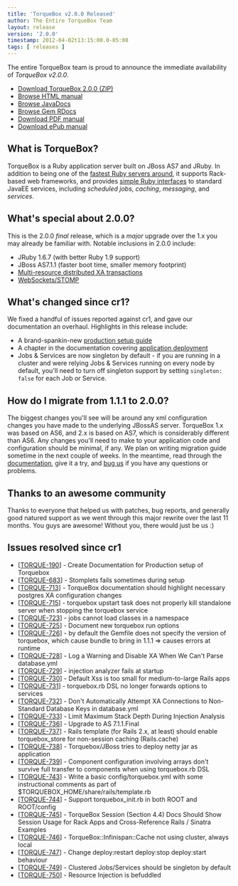 ```yaml
---
title: 'TorqueBox v2.0.0 Released'
author: The Entire TorqueBox Team
layout: release
version: '2.0.0'
timestamp: 2012-04-02t13:15:00.0-05:00
tags: [ releases ]
---
```


The entire TorqueBox team is proud to announce the immediate
availability of *TorqueBox v2.0.0*.

* [Download TorqueBox 2.0.0 (ZIP)][download]
* [Browse HTML manual][htmldocs]
* [Browse JavaDocs][javadocs]
* [Browse Gem RDocs][rdocs]
* [Download PDF manual][pdfdocs]
* [Download ePub manual][epubdocs]

## What is TorqueBox?

TorqueBox is a Ruby application server built on JBoss AS7 and JRuby.  In
addition to being one of the [fastest Ruby servers around][BENchmarks], it supports
Rack-based web frameworks, and provides [simple Ruby interfaces][features] to
standard JavaEE services, including *scheduled jobs*, *caching*, *messaging*,
and *services*.

## What's special about 2.0.0?

This is the 2.0.0 *final* release, which is a *major*
upgrade over the 1.x you may already be familiar with.  Notable
inclusions in 2.0.0 include:

* JRuby 1.6.7 (with better Ruby 1.9 support)
* JBoss AS7.1.1 (faster boot time, smaller memory footprint)
* [Multi-resource distributed XA transactions][XA]
* [WebSockets/STOMP][STOMP]

## What's changed since cr1?

We fixed a handful of issues reported against cr1, and gave our documentation an 
overhaul. Highlights in this release include:

* A brand-spankin-new [production setup guide]
* A chapter in the documentation covering [application deployment]
* Jobs & Services are now singleton by default - if you are running in a cluster 
  and were relying Jobs & Services running on every node by default, you'll need 
  to turn off singleton support by setting `singleton: false` for each Job or Service.

## How do I migrate from 1.1.1 to 2.0.0?

The biggest changes you'll see will be around any xml configuration changes you
have made to the underlying JBossAS server. TorqueBox 1.x was based on AS6, and
2.x is based on AS7, which is considerably different than AS6. Any changes you'll
need to make to your application code and configuration should be minimal, if any.
We plan on writing migration guide sometime in the next couple of weeks. In the 
meantime, read through the [documentation][htmldocs], give it a try, and 
[bug us][community] if you have any questions or problems.

## Thanks to an awesome community

Thanks to everyone that helped us with patches, bug reports, and generally good natured
support as we went through this major rewrite over the last 11 months. You guys are
awesome! Without you, there would just be us :)

## Issues resolved since cr1

<ul>
<li>[<a href='https://issues.jboss.org/browse/TORQUE-190'>TORQUE-190</a>] -         Create Documentation for Production setup of Torquebox
</li>
<li>[<a href='https://issues.jboss.org/browse/TORQUE-683'>TORQUE-683</a>] -         Stomplets fails sometimes during setup
</li>
<li>[<a href='https://issues.jboss.org/browse/TORQUE-713'>TORQUE-713</a>] -         TorqueBox documentation should highlight necessary postgres XA configuration changes
</li>
<li>[<a href='https://issues.jboss.org/browse/TORQUE-715'>TORQUE-715</a>] -         torquebox upstart task does not properly kill standalone server when stopping the torquebox service
</li>
<li>[<a href='https://issues.jboss.org/browse/TORQUE-723'>TORQUE-723</a>] -         jobs cannot load classes in a namespace
</li>
<li>[<a href='https://issues.jboss.org/browse/TORQUE-725'>TORQUE-725</a>] -         Document new torquebox run options
</li>
<li>[<a href='https://issues.jboss.org/browse/TORQUE-726'>TORQUE-726</a>] -         by default the Gemfile does not specify the version of torquebox, which cause bundle to bring in 1.1.1 =&gt; causes errors at runtime
</li>
<li>[<a href='https://issues.jboss.org/browse/TORQUE-728'>TORQUE-728</a>] -         Log a Warning and Disable XA When We Can&#39;t Parse database.yml
</li>
<li>[<a href='https://issues.jboss.org/browse/TORQUE-729'>TORQUE-729</a>] -         injection analyzer fails at startup
</li>
<li>[<a href='https://issues.jboss.org/browse/TORQUE-730'>TORQUE-730</a>] -         Default Xss is too small for medium-to-large Rails apps
</li>
<li>[<a href='https://issues.jboss.org/browse/TORQUE-731'>TORQUE-731</a>] -         torquebox.rb DSL no longer forwards options to services
</li>
<li>[<a href='https://issues.jboss.org/browse/TORQUE-732'>TORQUE-732</a>] -         Don&#39;t Automatically Attempt XA Connections to Non-Standard Database Keys in database.yml
</li>
<li>[<a href='https://issues.jboss.org/browse/TORQUE-733'>TORQUE-733</a>] -         Limit Maximum Stack Depth During Injection Analysis
</li>
<li>[<a href='https://issues.jboss.org/browse/TORQUE-736'>TORQUE-736</a>] -         Upgrade to AS 7.1.1.Final
</li>
<li>[<a href='https://issues.jboss.org/browse/TORQUE-737'>TORQUE-737</a>] -         Rails template (for Rails 2.x, at least) should enable torquebox_store for non-session caching (Rails.cache)
</li>
<li>[<a href='https://issues.jboss.org/browse/TORQUE-738'>TORQUE-738</a>] -         Torquebox/JBoss tries to deploy netty jar as application
</li>
<li>[<a href='https://issues.jboss.org/browse/TORQUE-739'>TORQUE-739</a>] -         Component configuration involving arrays don&#39;t survive full transfer to components when using torquebox.rb DSL
</li>
<li>[<a href='https://issues.jboss.org/browse/TORQUE-743'>TORQUE-743</a>] -         Write a basic config/torquebox.yml with some instructional comments as part of $TORQUEBOX_HOME/share/rails/template.rb
</li>
<li>[<a href='https://issues.jboss.org/browse/TORQUE-744'>TORQUE-744</a>] -         Support torquebox_init.rb in both ROOT and ROOT/config
</li>
<li>[<a href='https://issues.jboss.org/browse/TORQUE-745'>TORQUE-745</a>] -         TorqueBox Session (Section 4.4) Docs Should Show Session Usage for Rack Apps and Cross-Reference Rails / Sinatra Examples
</li>
<li>[<a href='https://issues.jboss.org/browse/TORQUE-746'>TORQUE-746</a>] -         TorqueBox::Infinispan::Cache not using cluster, always local
</li>
<li>[<a href='https://issues.jboss.org/browse/TORQUE-747'>TORQUE-747</a>] -         Change deploy:restart deploy:stop deploy:start behaviour
</li>
<li>[<a href='https://issues.jboss.org/browse/TORQUE-749'>TORQUE-749</a>] -         Clustered Jobs/Services should be singleton by default
</li>
<li>[<a href='https://issues.jboss.org/browse/TORQUE-750'>TORQUE-750</a>] -         Resource Injection is befuddled
</li>
</ul>

[download]: /release/org/torquebox/torquebox-dist/2.0.0/torquebox-dist-2.0.0-bin.zip
[htmldocs]: /documentation/2.0.0/
[javadocs]: /documentation/2.0.0/javadoc/
[rdocs]:    /documentation/2.0.0/yardoc/
[pdfdocs]:  /release/org/torquebox/torquebox-docs-en_US/2.0.0/torquebox-docs-en_US-2.0.0.pdf
[epubdocs]: /release/org/torquebox/torquebox-docs-en_US/2.0.0/torquebox-docs-en_US-2.0.0.epub
[features]: /features
[JIRA]: http://issues.jboss.org/browse/TORQUE
[BENchmarks]: /news/2011/10/06/torquebox-2x-performance/
[production setup guide]: /documentation/2.0.0/production-setup.html
[application deployment]: /documentation/2.0.0/deployment.html
[STOMP]: /documentation/2.0.0/stomp.html
[XA]: /documentation/2.0.0/transactions.html
[community]: /community
